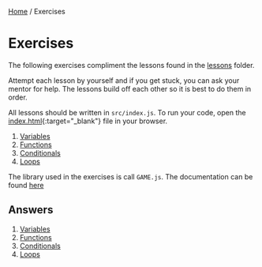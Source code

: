 [Home](../README.md) / Exercises

# Exercises

The following exercises compliment the lessons found in the [lessons](../Lessons/) folder.

Attempt each lesson by yourself and if you get stuck, you can ask your mentor for help. The lessons build off each other so it is best to do them in order.

All lessons should be written in `src/index.js`. To run your code, open the [index.html](../src/index.html){:target="_blank"} file in your browser.

1. [Variables](1Variables.md)
2. [Functions](2Functions.md)
3. [Conditionals](3Conditionals.md)
4. [Loops](4Loops.md)

The library used in the exercises is call `GAME.js`. The documentation can be found [here](../lib/documentation.md)

## Answers

1. [Variables](Answers/1Variables.md)
2. [Functions](Answers/2Functions.md)
3. [Conditionals](Answers/3Conditionals.md)
4. [Loops](Answers/4Loops.md)